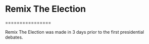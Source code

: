# Remix The Election
================

Remix The Election was made in 3 days prior to the first presidential debates. 